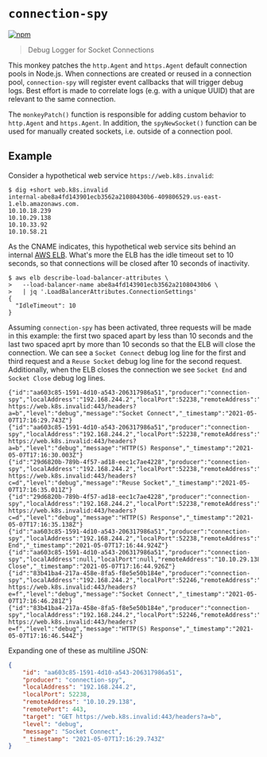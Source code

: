 # `connection-spy`

[![npm](https://img.shields.io/npm/v/connection-spy.svg?colorB=blue)](https://www.npmjs.com/package/connection-spy)

> Debug Logger for Socket Connections

This monkey patches the `http.Agent` and `https.Agent` default connection
pools in Node.js. When connections are created or reused in a connection pool,
`connection-spy` will register event callbacks that will trigger debug logs.
Best effort is made to correlate logs (e.g. with a unique UUID) that are
relevant to the same connection.

The `monkeyPatch()` function is responsible for adding custom behavior to
`http.Agent` and `https.Agent`. In addition, the `spyNewSocket()` function can
be used for manually created sockets, i.e. outside of a connection pool.

## Example

Consider a hypothetical web service `https://web.k8s.invalid`:

```
$ dig +short web.k8s.invalid
internal-abe8a4fd143901ecb3562a21080430b6-409806529.us-east-1.elb.amazonaws.com.
10.10.18.239
10.10.29.138
10.10.33.92
10.10.58.21
```

As the CNAME indicates, this hypothetical web service sits behind an internal
[AWS ELB][1]. What's more the ELB has the idle timeout set to 10 seconds,
so that connections will be closed after 10 seconds of inactivity.

```
$ aws elb describe-load-balancer-attributes \
>   --load-balancer-name abe8a4fd143901ecb3562a21080430b6 \
>   | jq '.LoadBalancerAttributes.ConnectionSettings'
{
  "IdleTimeout": 10
}
```

Assuming `connection-spy` has been activated, three requests will be made
in this example: the first two spaced apart by less than 10 seconds and the
last two spaced aprt by more than 10 seconds so that the ELB will close the
connection. We can see a `Socket Connect` debug log line for the first and
third request and a `Reuse Socket` debug log line for the second request.
Additionally, when the ELB closes the connection we see `Socket End` and
`Socket Close` debug log lines.

```
{"id":"aa603c85-1591-4d10-a543-206317986a51","producer":"connection-spy","localAddress":"192.168.244.2","localPort":52238,"remoteAddress":"10.10.29.138","remotePort":443,"target":"GET https://web.k8s.invalid:443/headers?a=b","level":"debug","message":"Socket Connect","_timestamp":"2021-05-07T17:16:29.743Z"}
{"id":"aa603c85-1591-4d10-a543-206317986a51","producer":"connection-spy","localAddress":"192.168.244.2","localPort":52238,"remoteAddress":"10.10.29.138","remotePort":443,"target":"GET https://web.k8s.invalid:443/headers?a=b","level":"debug","message":"HTTP(S) Response","_timestamp":"2021-05-07T17:16:30.003Z"}
{"id":"29d6820b-789b-4f57-ad18-eec1c7ae4228","producer":"connection-spy","localAddress":"192.168.244.2","localPort":52238,"remoteAddress":"10.10.29.138","remotePort":443,"target":"GET https://web.k8s.invalid:443/headers?c=d","level":"debug","message":"Reuse Socket","_timestamp":"2021-05-07T17:16:35.011Z"}
{"id":"29d6820b-789b-4f57-ad18-eec1c7ae4228","producer":"connection-spy","localAddress":"192.168.244.2","localPort":52238,"remoteAddress":"10.10.29.138","remotePort":443,"target":"GET https://web.k8s.invalid:443/headers?c=d","level":"debug","message":"HTTP(S) Response","_timestamp":"2021-05-07T17:16:35.138Z"}
{"id":"aa603c85-1591-4d10-a543-206317986a51","producer":"connection-spy","localAddress":"192.168.244.2","localPort":52238,"remoteAddress":"10.10.29.138","remotePort":443,"level":"debug","message":"Socket End","_timestamp":"2021-05-07T17:16:44.924Z"}
{"id":"aa603c85-1591-4d10-a543-206317986a51","producer":"connection-spy","localAddress":null,"localPort":null,"remoteAddress":"10.10.29.138","remotePort":443,"hadError":false,"level":"debug","message":"Socket Close","_timestamp":"2021-05-07T17:16:44.926Z"}
{"id":"83b41ba4-217a-458e-8fa5-f8e5e50b184e","producer":"connection-spy","localAddress":"192.168.244.2","localPort":52246,"remoteAddress":"10.10.29.138","remotePort":443,"target":"GET https://web.k8s.invalid:443/headers?e=f","level":"debug","message":"Socket Connect","_timestamp":"2021-05-07T17:16:46.281Z"}
{"id":"83b41ba4-217a-458e-8fa5-f8e5e50b184e","producer":"connection-spy","localAddress":"192.168.244.2","localPort":52246,"remoteAddress":"10.10.29.138","remotePort":443,"target":"GET https://web.k8s.invalid:443/headers?e=f","level":"debug","message":"HTTP(S) Response","_timestamp":"2021-05-07T17:16:46.544Z"}
```

Expanding one of these as multiline JSON:

```json
{
    "id": "aa603c85-1591-4d10-a543-206317986a51",
    "producer": "connection-spy",
    "localAddress": "192.168.244.2",
    "localPort": 52238,
    "remoteAddress": "10.10.29.138",
    "remotePort": 443,
    "target": "GET https://web.k8s.invalid:443/headers?a=b",
    "level": "debug",
    "message": "Socket Connect",
    "_timestamp": "2021-05-07T17:16:29.743Z"
}
```

[1]: https://aws.amazon.com/elasticloadbalancing/
